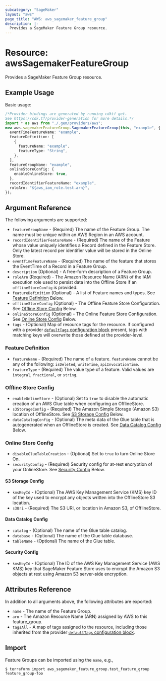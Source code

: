 ```yaml
---
subcategory: "SageMaker"
layout: "aws"
page_title: "AWS: aws_sagemaker_feature_group"
description: |-
  Provides a SageMaker Feature Group resource.
---
```


# Resource: awsSagemakerFeatureGroup

Provides a SageMaker Feature Group resource.

## Example Usage

Basic usage:

```typescript
/*Provider bindings are generated by running cdktf get.
See https://cdk.tf/provider-generation for more details.*/
import * as aws from "./.gen/providers/aws";
new aws.sagemakerFeatureGroup.SagemakerFeatureGroup(this, "example", {
  eventTimeFeatureName: "example",
  featureDefinition: [
    {
      featureName: "example",
      featureType: "String",
    },
  ],
  featureGroupName: "example",
  onlineStoreConfig: {
    enableOnlineStore: true,
  },
  recordIdentifierFeatureName: "example",
  roleArn: "${aws_iam_role.test.arn}",
});

```

## Argument Reference

The following arguments are supported:

* `featureGroupName` - (Required) The name of the Feature Group. The name must be unique within an AWS Region in an AWS account.
* `recordIdentifierFeatureName` - (Required) The name of the Feature whose value uniquely identifies a Record defined in the Feature Store. Only the latest record per identifier value will be stored in the Online Store.
* `eventTimeFeatureName` - (Required) The name of the feature that stores the EventTime of a Record in a Feature Group.
* `description` (Optional) - A free-form description of a Feature Group.
* `roleArn` (Required) - The Amazon Resource Name (ARN) of the IAM execution role used to persist data into the Offline Store if an `offlineStoreConfig` is provided.
* `featureDefinition` (Optional) - A list of Feature names and types. See [Feature Definition](#feature-definition) Below.
* `offlineStoreConfig` (Optional) - The Offline Feature Store Configuration. See [Offline Store Config](#offline-store-config) Below.
* `onlineStoreConfig` (Optional) - The Online Feature Store Configuration. See [Online Store Config](#online-store-config) Below.
* `tags` - (Optional) Map of resource tags for the resource. If configured with a provider [`defaultTags` configuration block](https://registry.terraform.io/providers/hashicorp/aws/latest/docs#default_tags-configuration-block) present, tags with matching keys will overwrite those defined at the provider-level.

### Feature Definition

* `featureName` - (Required) The name of a feature. `featureName` cannot be any of the following: `isDeleted`, `writeTime`, `apiInvocationTime`.
* `featureType` - (Required) The value type of a feature. Valid values are `integral`, `fractional`, or `string`.

### Offline Store Config

* `enableOnlineStore` - (Optional) Set to `true` to disable the automatic creation of an AWS Glue table when configuring an OfflineStore.
* `s3StorageConfig` - (Required) The Amazon Simple Storage (Amazon S3) location of OfflineStore. See [S3 Storage Config](#s3-storage-config) Below.
* `dataCatalogConfig` - (Optional) The meta data of the Glue table that is autogenerated when an OfflineStore is created. See [Data Catalog Config](#data-catalog-config) Below.

### Online Store Config

* `disableGlueTableCreation` - (Optional) Set to `true` to turn Online Store On.
* `securityConfig` - (Required) Security config for at-rest encryption of your OnlineStore. See [Security Config](#security-config) Below.

#### S3 Storage Config

* `kmsKeyId` - (Optional) The AWS Key Management Service (KMS) key ID of the key used to encrypt any objects written into the OfflineStore S3 location.
* `s3Uri` - (Required) The S3 URI, or location in Amazon S3, of OfflineStore.

#### Data Catalog Config

* `catalog` - (Optional) The name of the Glue table catalog.
* `database` - (Optional) The name of the Glue table database.
* `tableName` - (Optional) The name of the Glue table.

#### Security Config

* `kmsKeyId` - (Optional) The ID of the AWS Key Management Service (AWS KMS) key that SageMaker Feature Store uses to encrypt the Amazon S3 objects at rest using Amazon S3 server-side encryption.

## Attributes Reference

In addition to all arguments above, the following attributes are exported:

* `name` - The name of the Feature Group.
* `arn` - The Amazon Resource Name (ARN) assigned by AWS to this feature\_group.
* `tagsAll` - A map of tags assigned to the resource, including those inherited from the provider [`defaultTags` configuration block](https://registry.terraform.io/providers/hashicorp/aws/latest/docs#default_tags-configuration-block).

## Import

Feature Groups can be imported using the `name`, e.g.,

```console
$ terraform import aws_sagemaker_feature_group.test_feature_group feature_group-foo
```
